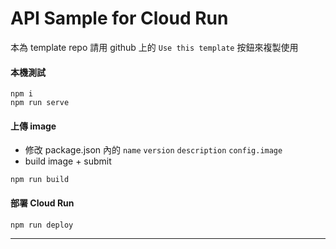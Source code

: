 # API Sample for Cloud Run

本為 template repo
請用 github 上的 `Use this template` 按鈕來複製使用

#### 本機測試

```
npm i
npm run serve
```

#### 上傳 image

- 修改 package.json 內的
  `name` `version` `description` `config.image`
- build image + submit

```
npm run build
```

#### 部署 Cloud Run

```
npm run deploy
```

---
